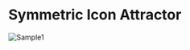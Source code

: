 # Symmetric Icon Attractor

![Sample1](https://user-images.githubusercontent.com/36861752/85934737-5425a000-b922-11ea-953a-c980fad09958.png)
